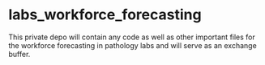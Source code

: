 # labs_workforce_forecasting

This private depo will contain any code as well as other important files for the workforce forecasting in pathology labs and will serve as an exchange buffer.
